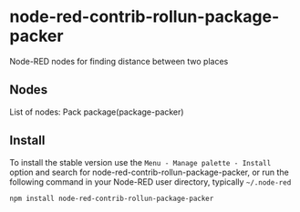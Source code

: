 node-red-contrib-rollun-package-packer
================

Node-RED nodes for finding distance between two places 

## Nodes
List of nodes:
Pack package(package-packer)

## Install

To install the stable version use the `Menu - Manage palette - Install`
option and search for node-red-contrib-rollun-package-packer, or run the following
command in your Node-RED user directory, typically `~/.node-red`

    npm install node-red-contrib-rollun-package-packer
